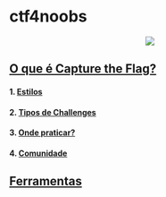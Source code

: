 # ctf4noobs

<div style="text-align:center"><img src="https://i.imgur.com/bnzzgoP.jpg" /></div>

## [O que é Capture the Flag?](./wtf.md#o-que-é-capture-the-flag)

#### **1.** [Estilos](./wtf.md#estilos)

#### **2.** [Tipos de Challenges](./wtf.md#tipos-de-challenges)

#### **3.** [Onde praticar?](./wtf.md#onde-praticar)

#### **4.** [Comunidade](./wtf.md#onde-encontrar)

## [Ferramentas](./tools.md)
